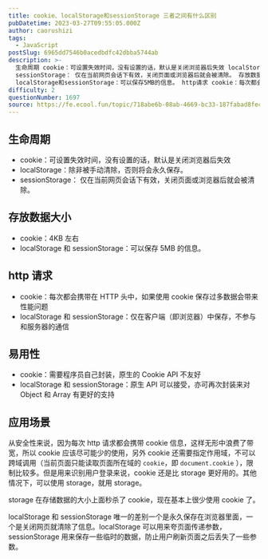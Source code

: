 ```yaml
---
title: cookie、localStorage和sessionStorage 三者之间有什么区别
pubDatetime: 2023-03-27T09:55:05.000Z
author: caorushizi
tags:
  - JavaScript
postSlug: 6965dd7546b0acedbdfc42dbba5744ab
description: >-
  生命周期 cookie：可设置失效时间，没有设置的话，默认是关闭浏览器后失效 localStorage：除非被手动清除，否则将会永久保存。
  sessionStorage： 仅在当前网页会话下有效，关闭页面或浏览器后就会被清除。 存放数据大小 cookie：4KB左右
  localStorage和sessionStorage：可以保存5MB的信息。 http请求 cookie：每次都会携带在HTTP头
difficulty: 2
questionNumber: 1697
source: https://fe.ecool.fun/topic/718abe6b-08ab-4669-bc33-187fabad8fec
---
```


## 生命周期

- cookie：可设置失效时间，没有设置的话，默认是关闭浏览器后失效
- localStorage：除非被手动清除，否则将会永久保存。
- sessionStorage： 仅在当前网页会话下有效，关闭页面或浏览器后就会被清除。

## 存放数据大小

- cookie：4KB 左右
- localStorage 和 sessionStorage：可以保存 5MB 的信息。

## http 请求

- cookie：每次都会携带在 HTTP 头中，如果使用 cookie 保存过多数据会带来性能问题
- localStorage 和 sessionStorage：仅在客户端（即浏览器）中保存，不参与和服务器的通信

## 易用性

- cookie：需要程序员自己封装，原生的 Cookie API 不友好
- localStorage 和 sessionStorage：原生 API 可以接受，亦可再次封装来对 Object 和 Array 有更好的支持

## 应用场景

从安全性来说，因为每次 http 请求都会携带 cookie 信息，这样无形中浪费了带宽，所以 cookie 应该尽可能少的使用，另外 cookie 还需要指定作用域，不可以跨域调用（当前页面只能读取页面所在域的 `cookie`，即 `document.cookie` ），限制比较多。但是用来识别用户登录来说，cookie 还是比 storage 更好用的。其他情况下，可以使用 storage，就用 storage。

storage 在存储数据的大小上面秒杀了 cookie，现在基本上很少使用 cookie 了。

localStorage 和 sessionStorage 唯一的差别一个是永久保存在浏览器里面，一个是关闭网页就清除了信息。localStorage 可以用来夸页面传递参数，sessionStorage 用来保存一些临时的数据，防止用户刷新页面之后丢失了一些参数。
